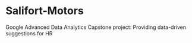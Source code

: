 # Salifort-Motors
Google Advanced Data Analytics Capstone project: Providing data-driven suggestions for HR
